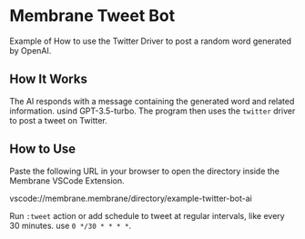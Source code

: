# Membrane Tweet Bot

Example of How to use the Twitter Driver to post a random word generated by OpenAI.

## How It Works

The AI responds with a message containing the generated word and related information. usind GPT-3.5-turbo.
The program then uses the `twitter` driver to post a tweet on Twitter.

## How to Use

Paste the following URL in your browser to open the directory inside the Membrane VSCode Extension.

vscode://membrane.membrane/directory/example-twitter-bot-ai

Run `:tweet` action or add schedule to tweet at regular intervals, like every 30 minutes. use `0 */30 * * * *`.